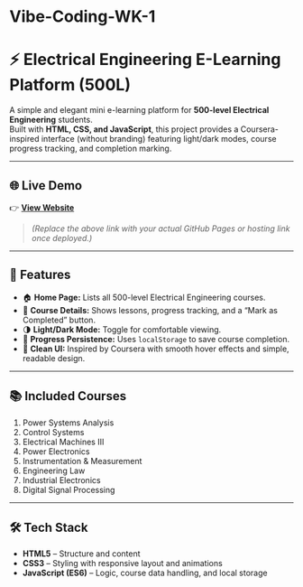 # Vibe-Coding-WK-1
# ⚡ Electrical Engineering E-Learning Platform (500L)

A simple and elegant mini e-learning platform for **500-level Electrical Engineering** students.  
Built with **HTML, CSS, and JavaScript**, this project provides a Coursera-inspired interface (without branding) featuring light/dark modes, course progress tracking, and completion marking.

---

## 🌐 Live Demo

👉 **[View Website](https://dydx001.github.io/Vibe-Coding-WK-1/)**

> *(Replace the above link with your actual GitHub Pages or hosting link once deployed.)*

---

## 🧠 Features

- 🏠 **Home Page:** Lists all 500-level Electrical Engineering courses.  
- 📘 **Course Details:** Shows lessons, progress tracking, and a “Mark as Completed” button.  
- 🌗 **Light/Dark Mode:** Toggle for comfortable viewing.  
- 💾 **Progress Persistence:** Uses `localStorage` to save course completion.  
- 🎨 **Clean UI:** Inspired by Coursera with smooth hover effects and simple, readable design.

---

## 📚 Included Courses

1. Power Systems Analysis 
2. Control Systems 
3. Electrical Machines III
4. Power Electronics 
5. Instrumentation & Measurement
6. Engineering Law 
7. Industrial Electronics 
8. Digital Signal Processing 
---

## 🛠️ Tech Stack

- **HTML5** – Structure and content  
- **CSS3** – Styling with responsive layout and animations  
- **JavaScript (ES6)** – Logic, course data handling, and local storage  
